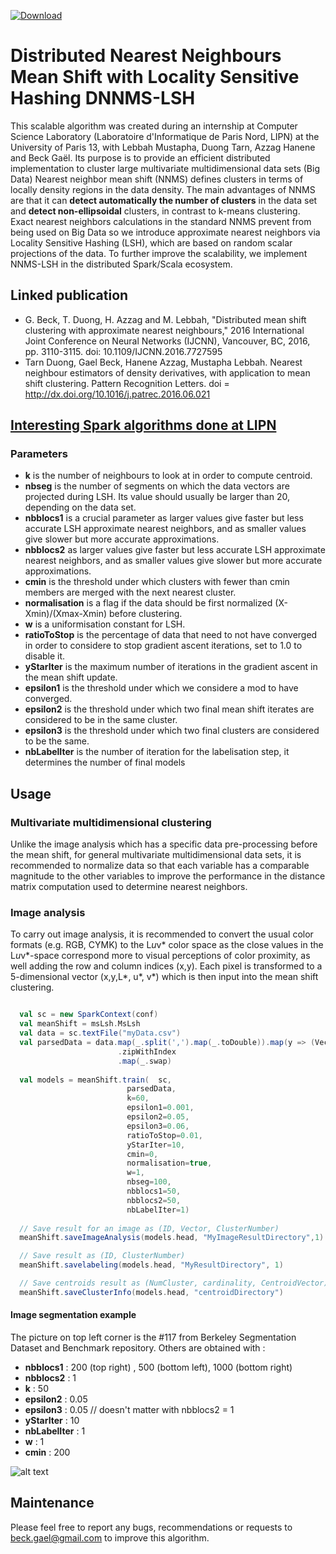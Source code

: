 [ ![Download](https://api.bintray.com/packages/beckgael/Clustering4Ever/mean-shift-lsh/images/download.svg) ](https://bintray.com/beckgael/Clustering4Ever/mean-shift-lsh)

# Distributed Nearest Neighbours Mean Shift with Locality Sensitive Hashing DNNMS-LSH

This scalable algorithm was created during an internship at Computer Science Laboratory (Laboratoire d'Informatique de Paris Nord, LIPN) at the University of Paris 13, with Lebbah Mustapha, Duong Tarn, Azzag Hanene and Beck Gaël. Its purpose is to provide an efficient distributed implementation to cluster large multivariate multidimensional data sets (Big Data)  Nearest neighbor mean shift (NNMS) defines clusters in terms of locally density regions in the data density. The main advantages of NNMS are that it can **detect automatically the number of clusters** in the data set and **detect non-ellipsoidal** clusters, in contrast to k-means clustering. Exact nearest neighbors calculations in the standard NNMS prevent from being used on Big Data so we introduce approximate nearest neighbors via Locality Sensitive Hashing (LSH), which are based on random scalar projections of the data. To further improve the scalability, we implement NNMS-LSH in the distributed Spark/Scala ecosystem.

## Linked publication
* G. Beck, T. Duong, H. Azzag and M. Lebbah, "Distributed mean shift clustering with approximate nearest neighbours," 2016 International Joint Conference on Neural Networks (IJCNN), Vancouver, BC, 2016, pp. 3110-3115. doi: 10.1109/IJCNN.2016.7727595
* Tarn Duong, Gael  Beck, Hanene Azzag, Mustapha Lebbah. Nearest neighbour estimators of density derivatives, with application to mean shift clustering. Pattern Recognition Letters. doi = http://dx.doi.org/10.1016/j.patrec.2016.06.021

## [Interesting Spark algorithms done at LIPN](https://github.com/Spark-clustering-notebook)

### Parameters

* **k** is the number of neighbours to look at in order to compute centroid.
* **nbseg**  is the number of segments on which the data vectors are projected during LSH. Its value should usually be larger than 20, depending on the data set.
* **nbblocs1**  is a crucial parameter as larger values give faster but less accurate LSH approximate nearest neighbors, and as smaller values give slower but more accurate approximations.
* **nbblocs2**  as larger values give faster but less accurate LSH approximate nearest neighbors, and as smaller values give slower but more accurate approximations.
* **cmin**  is the threshold under which clusters with fewer than cmin members are merged with the next nearest cluster.
* **normalisation** is a flag if the data should be first normalized (X-Xmin)/(Xmax-Xmin)  before clustering.
* **w** is a uniformisation constant for LSH.
* **ratioToStop** is the percentage of data that need to not have converged in order to considere to stop gradient ascent iterations, set to 1.0 to disable it.
* **yStarIter** is the maximum number of iterations in the gradient ascent in the mean shift update.
* **epsilon1** is the threshold under which we considere a mod to have converged.
* **epsilon2** is the threshold under which two final mean shift iterates are considered to be in the same cluster.
* **epsilon3** is the threshold under which two final clusters are considered to be the same.
* **nbLabelIter** is the number of iteration for the labelisation step, it determines the number of final models



## Usage

### Multivariate multidimensional clustering
Unlike the image analysis which has a specific data pre-processing before the mean shift, for general multivariate multidimensional data sets, it is recommended to normalize data so that each variable has a comparable magnitude to the other variables to improve the performance in the distance matrix computation used to determine nearest neighbors.

### Image analysis

To carry out image analysis, it is recommended to convert the usual color formats (e.g. RGB, CYMK) to the L*u*v* color space as the close values in the L*u*v*-space correspond more to visual perceptions of color proximity, as well adding the row and column indices (x,y). Each pixel is transformed to a 5-dimensional vector (x,y,L*, u*, v*) which is then input into the mean shift clustering. 
```scala

  val sc = new SparkContext(conf)
  val meanShift = msLsh.MsLsh
  val data = sc.textFile("myData.csv")
  val parsedData = data.map(_.split(',').map(_.toDouble)).map(y => (Vectors.dense(y)))
                        .zipWithIndex
                        .map(_.swap)
  
  val models = meanShift.train(  sc,
                          parsedData,
                          k=60,
                          epsilon1=0.001,
                          epsilon2=0.05,
                          epsilon3=0.06,
                          ratioToStop=0.01,
                          yStarIter=10,
                          cmin=0,
                          normalisation=true,
                          w=1,
                          nbseg=100,
                          nbblocs1=50,
                          nbblocs2=50,
                          nbLabelIter=1)  
                          
  // Save result for an image as (ID, Vector, ClusterNumber)
  meanShift.saveImageAnalysis(models.head, "MyImageResultDirectory",1)

  // Save result as (ID, ClusterNumber)
  meanShift.savelabeling(models.head, "MyResultDirectory", 1)

  // Save centroids result as (NumCluster, cardinality, CentroidVector)
  meanShift.saveClusterInfo(models.head, "centroidDirectory")

```

#### Image segmentation example

The picture on top left corner is the #117 from Berkeley Segmentation Dataset and Benchmark repository. Others are obtained with :
* **nbblocs1** : 200 (top right) , 500 (bottom left), 1000 (bottom right) 
* **nbblocs2** : 1
* **k** : 50
* **epsilon2** : 0.05
* **epsilon3** : 0.05 // doesn't matter with nbblocs2 = 1
* **yStarIter** : 10
* **nbLabelIter** : 1
* **w** : 1
* **cmin** : 200


![alt text][logo]

[logo]: http://img11.hostingpics.net/pics/393309flower.png

## Maintenance
Please feel free to report any bugs, recommendations or requests to beck.gael@gmail.com to improve this algorithm.
